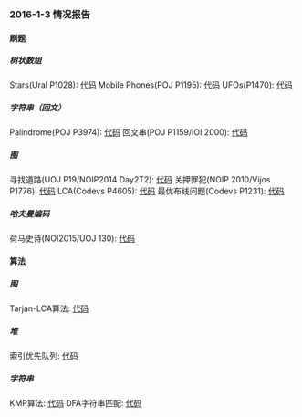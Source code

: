 ### 2016-1-3 情况报告
#### 刷题
##### 树状数组
Stars(Ural P1028): [代码](http://git.oschina.net/riteme/test/raw/master/oi/Code/ural/P1028/Stars.cpp)
Mobile Phones(POJ P1195): [代码](http://git.oschina.net/riteme/test/raw/master/oi/Code/poj/P1195/MobilePhones.cpp)
UFOs(P1470): [代码](http://git.oschina.net/riteme/test/raw/master/oi/Code/ural/P1470/UFOs.cpp)

##### 字符串（回文）
Palindrome(POJ P3974): [代码](http://git.oschina.net/riteme/test/raw/master/oi/Code/poj/P3974/Palindrome.cpp)
回文串(POJ P1159/IOI 2000): [代码](http://git.oschina.net/riteme/test/raw/master/oi/Code/poj/P1159/Palindrome.cpp)

##### 图
寻找道路(UOJ P19/NOIP2014 Day2T2): [代码](http://git.oschina.net/riteme/test/raw/master/oi/Code/uoj/P19/road.cpp)
关押罪犯(NOIP 2010/Vijos P1776): [代码](http://git.oschina.net/riteme/test/raw/master/oi/Code/vijos/P1776/main.cpp)
LCA(Codevs P4605): [代码](http://git.oschina.net/riteme/test/raw/master/oi/Code/codevs/P4605/lca.cpp)
最优布线问题(Codevs P1231): [代码](http://git.oschina.net/riteme/test/raw/master/oi/Code/codevs/P1231/main.cpp)

##### 哈夫曼编码
荷马史诗(NOI2015/UOJ 130): [代码](http://git.oschina.net/riteme/test/raw/master/oi/Code/uoj/P130/main.cpp)

#### 算法
##### 图
Tarjan-LCA算法: [代码](http://git.oschina.net/riteme/test/raw/master/oi/Code/algs/Graph/Tarjan-LCA.cpp)

##### 堆
索引优先队列: [代码](http://git.oschina.net/riteme/test/raw/master/oi/Code/algs/Heap/IndexPriorityQueue.hpp)

##### 字符串
KMP算法: [代码](http://git.oschina.net/riteme/test/raw/master/oi/Code/algs/PattenSearch/KMP.cpp)
DFA字符串匹配: [代码](http://git.oschina.net/riteme/test/raw/master/oi/Code/algs/PattenSearch/DFA.cpp)
